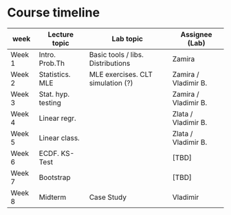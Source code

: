 # Course timeline

| week    | Lecture topic     | Lab topic                                   | Assignee (Lab)  |
| ----    | ----------------- | ------------------------------------------- | ------------    |
| Week 1  | Intro. Prob.Th    |  Basic tools / libs. Distributions          |     Zamira      |
| Week 2  | Statistics. MLE   |  MLE exercises. CLT simulation (?)          |     Zamira / Vladimir B.      |
| Week 3  | Stat. hyp. testing|                                             |     Zamira / Vladimir B.      |
| Week 4  | Linear regr.      |                                             |      Zlata / Vladimir B.      |
| Week 5  | Linear class.     |                                             |     Zlata / Vladimir B.      |
| Week 6  | ECDF. KS-Test     |                                             |      [TBD]      |
| Week 7  | Bootstrap         |                                             |      [TBD]      |
| Week 8  | Midterm           |   Case Study                                |      Vladimir   |
